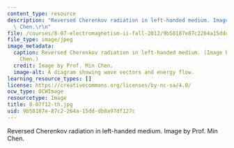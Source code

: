 ```yaml
---
content_type: resource
description: "Reversed Cherenkov radiation in left-handed medium. Image by Prof. Min\
  \ Chen.\r\n"
file: /courses/8-07-electromagnetism-ii-fall-2012/9b58187e87c2264a15dddb8a97df127c_8-07f12-th.jpg
file_type: image/jpeg
image_metadata:
  caption: Reversed Cherenkov radiation in left-handed medium. (Image by Prof. Min
    Chen.)
  credit: Image by Prof. Min Chen.
  image-alt: A diagram showing wave vectors and energy flow.
learning_resource_types: []
license: https://creativecommons.org/licenses/by-nc-sa/4.0/
ocw_type: OCWImage
resourcetype: Image
title: 8-07f12-th.jpg
uid: 9b58187e-87c2-264a-15dd-db8a97df127c
---
```

Reversed Cherenkov radiation in left-handed medium. Image by Prof. Min Chen.

